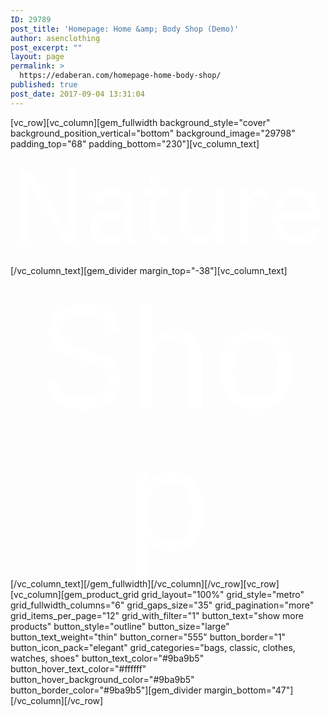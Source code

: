 ```yaml
---
ID: 29789
post_title: 'Homepage: Home &amp; Body Shop (Demo)'
author: asenclothing
post_excerpt: ""
layout: page
permalink: >
  https://edaberan.com/homepage-home-body-shop/
published: true
post_date: 2017-09-04 13:31:04
---
```

[vc_row][vc_column][gem_fullwidth background_style="cover" background_position_vertical="bottom" background_image="29798" padding_top="68" padding_bottom="230"][vc_column_text]
<div class="title-xlarge" style="text-align: center;">

<span style="color: #ffffff; font-size: 158px; line-height: 158px;">Nature</span>

</div>
[/vc_column_text][gem_divider margin_top="-38"][vc_column_text]
<div class="title-xlarge" style="text-align: center;">

<span style="color: #ffffff; font-size: 228px; line-height: 228px;">Shop</span>

</div>
[/vc_column_text][/gem_fullwidth][/vc_column][/vc_row][vc_row][vc_column][gem_product_grid grid_layout="100%" grid_style="metro" grid_fullwidth_columns="6" grid_gaps_size="35" grid_pagination="more" grid_items_per_page="12" grid_with_filter="1" button_text="show more products" button_style="outline" button_size="large" button_text_weight="thin" button_corner="555" button_border="1" button_icon_pack="elegant" grid_categories="bags, classic, clothes, watches, shoes" button_text_color="#9ba9b5" button_hover_text_color="#ffffff" button_hover_background_color="#9ba9b5" button_border_color="#9ba9b5"][gem_divider margin_bottom="47"][/vc_column][/vc_row]